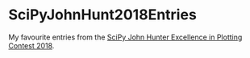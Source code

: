 # SciPyJohnHunt2018Entries
My favourite entries from the [SciPy John Hunter Excellence in Plotting Contest 2018](http://droettboom.com/jhepc2018-judge-packet/ "All entries to the SciPy John Hunter Excellence in Plotting Contest 2018").
